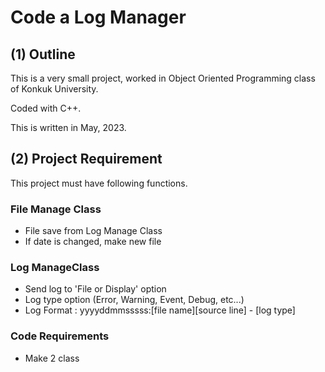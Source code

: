 # Code a Log Manager
## (1) Outline
This is a very small project, worked in Object Oriented Programming class of Konkuk University.

Coded with C++.

This is written in May, 2023.

## (2) Project Requirement
This project must have following functions.

### File Manage Class
- File save from Log Manage Class
- If date is changed, make new file

### Log ManageClass
- Send log to 'File or Display' option
- Log type option (Error, Warning, Event, Debug, etc...)
- Log Format : yyyyddmmsssss:[file name][source line] - [log type]

### Code Requirements
- Make 2 class
